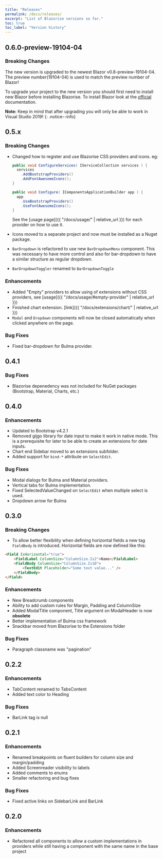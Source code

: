 ```yaml
---
title: "Releases"
permalink: /docs/releases/
excerpt: "List of Blazorise versions so far."
toc: true
toc_label: "Version history"
---
```


## 0.6.0-preview-19104-04

### Breaking Changes

The new version is upgraded to the newest Blazor v0.8-preview-19104-04. The preview number(19104-04) is used to match the preview number of Blazor!

To upgrade your project to the new version you should first need to install new Blazor before installing Blazorise. To install Blazor look at the [official](https://blogs.msdn.microsoft.com/webdev/2019/02/05/blazor-0-8-0-experimental-release-now-available/) documentation. 

**Note:** Keep in mind that after upgrading you will only be able to work in Visual Studio 2019!
{: .notice--info}

## 0.5.x

### Breaking Changes

- Changed how to register and use Blazorise CSS providers and icons. eg:

  ```cs
  public void ConfigureServices( IServiceCollection services ) { 
    services
      .AddBootstrapProviders()
      .AddFontAwesomeIcons();
  }

  public void Configure( IComponentsApplicationBuilder app ) {
    app
      .UseBootstrapProviders()
      .UseFontAwesomeIcons();
  }
  ```

  See the [usage page]({{ "/docs/usage/" | relative_url }}) for each provider on how to use it.
- Icons moved to a separate project and now must be installed as a Nuget package.
- `BarDropdown` is refactored to use new `BarDropdownMenu` component. This was necessary to have more control and also for bar-dropdown to have a similar structure as regular dropdown. 
- `BarDropdownToggler` renamed to `BarDropdownToggle`

### Enhancements

- Added "Empty" providers to allow using of extensions without CSS providers, see [usage]({{ "/docs/usage/#empty-provider" | relative_url }})
- Finished chart extension. [link]({{ "/docs/extensions/chart/" | relative_url }})
- `Modal` and `Dropdown` components will now be closed automatically when clicked anywhere on the page.

### Bug Fixes

- Fixed bar-dropdown for Bulma provider.

## 0.4.1

### Bug Fixes

- Blazorise depenedency was not included for NuGet packages (Bootstrap, Material, Charts, etc.)

## 0.4.0

### Enhancements

- Updated to Bootstrap v4.2.1
- Removed gijgo library for date input to make it work in native mode. This is a prerequisite for later to be able to create an extensions for date inputs.
- Chart end Sidebar moved to an extensions subfolder.
- Added support for `bind-*` attribute on `SelectEdit`.

### Bug Fixes

- Modal dialogs for Bulma and Material providers.
- Vertical tabs for Bulma implementation.
- Fixed SelectedValueChanged on `SelectEdit` when multiple select is used.
- Dropdown arrow for Bulma

## 0.3.0

### Breaking Changes

  - To allow better flexibility when defining horizontal fields a new tag `FieldBody` is introduced. Horizontal fields are now defined like this:

  ```html
  <Field IsHorizontal="true">
      <FieldLabel ColumnSize="ColumnSize.Is2">Name</FieldLabel>
      <FieldBody ColumnSize="ColumnSize.Is10">
          <TextEdit Placeholder="Some text value..." />
      </FieldBody>
  </Field>
  ```

### Enhancements

- New Breadcrumb components
- Ability to add custom rules for Margin, Padding and ColumnSize
- Added ModalTitle component, Title argument on ModalHeader is now **obsolete**
- Better implementation of Bulma css framework
- Snackbar moved from Blazorise to the Extensions folder

### Bug Fixes

- Paragraph classname was "pagination"

## 0.2.2

### Enhancements

- TabContent renamed to TabsContent
- Added text color to Heading

### Bug Fixes

- BarLink tag is null

## 0.2.1

### Enhancements

- Renamed breakpoints on fluent builders for column size and margin/padding
- Added Screenreader visibility to labels
- Added comments to enums
- Smaller refactoring and bug fixes

### Bug Fixes

- Fixed active links on SidebarLink and BarLink

## 0.2.0

### Enhancements

- Refactored all components to allow a custom implementations in providers while still having a component with the same name in the base project

